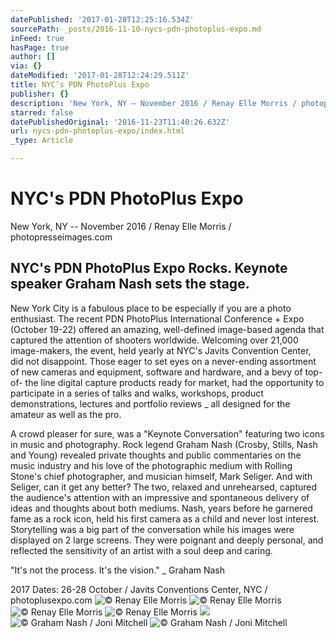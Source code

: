 ```yaml
---
datePublished: '2017-01-28T12:25:16.534Z'
sourcePath: _posts/2016-11-10-nycs-pdn-photoplus-expo.md
inFeed: true
hasPage: true
author: []
via: {}
dateModified: '2017-01-28T12:24:29.511Z'
title: NYC’s PDN PhotoPlus Expo
publisher: {}
description: 'New York, NY – November 2016 / Renay Elle Morris / photopresseimages.com'
starred: false
datePublishedOriginal: '2016-11-23T11:40:26.632Z'
url: nycs-pdn-photoplus-expo/index.html
_type: Article

---
```

# NYC's PDN PhotoPlus Expo

New York, NY -- November 2016 / Renay Elle Morris / photopresseimages.com

## NYC's PDN PhotoPlus Expo Rocks. Keynote speaker Graham Nash sets the stage.

New York City is a fabulous place to be especially if you are a photo enthusiast. The recent PDN PhotoPlus International Conference + Expo (October 19-22) offered an amazing, well-defined image-based agenda that captured the attention of shooters worldwide. Welcoming over 21,000 image-makers, the event, held yearly at NYC's Javits Convention Center, did not disappoint. Those eager to set eyes on a never-ending assortment of new cameras and equipment, software and hardware, and a bevy of top-of- the line digital capture products ready for market, had the opportunity to participate in a series of talks and walks, workshops, product demonstrations, lectures and portfolio reviews \_ all designed for the amateur as well as the pro.

A crowd pleaser for sure, was a "Keynote Conversation" featuring two icons in music and photography. Rock legend Graham Nash (Crosby, Stills, Nash and Young) revealed private thoughts and public commentaries on the music industry and his love of the photographic medium with Rolling Stone's chief photographer, and musician himself, Mark Seliger. And with Seliger, can it get any better? The two, relaxed and unrehearsed, captured the audience's attention with an impressive and spontaneous delivery of ideas and thoughts about both mediums. Nash, years before he garnered fame as a rock icon, held his first camera as a child and never lost interest. Storytelling was a big part of the conversation while his images were displayed on 2 large screens. They were poignant and deeply personal, and reflected the sensitivity of an artist with a soul deep and caring.

"It's not the process. It's the vision." \_ Graham Nash

2017 Dates: 26-28 October / Javits Conventions Center, NYC / photoplusexpo.com
![© Renay Elle Morris](https://the-grid-user-content.s3-us-west-2.amazonaws.com/1be2dcde-b484-478a-b5e2-f3d60d4524e9.jpg)
![© Renay Elle Morris](https://the-grid-user-content.s3-us-west-2.amazonaws.com/d8811778-473a-418c-a6d8-5ce54f03e773.jpg)
![© Renay Elle Morris](https://the-grid-user-content.s3-us-west-2.amazonaws.com/664538bf-bffe-4f2a-9e09-d4a2a40c55b4.jpg)
![© Renay Elle Morris](https://the-grid-user-content.s3-us-west-2.amazonaws.com/790c76c8-97d3-4a32-a932-1963f0fd65a2.jpg)
![](https://the-grid-user-content.s3-us-west-2.amazonaws.com/63ed69f4-ab71-4257-bfb7-1cca2c901a6a.jpg)
![© Graham Nash / Joni Mitchell](https://the-grid-user-content.s3-us-west-2.amazonaws.com/ef8ee97d-6a97-403c-89e6-a936873f7f03.jpg)
![© Graham Nash / Joni Mitchell](https://the-grid-user-content.s3-us-west-2.amazonaws.com/b87394cb-96df-4085-ad73-48f998816304.jpg)